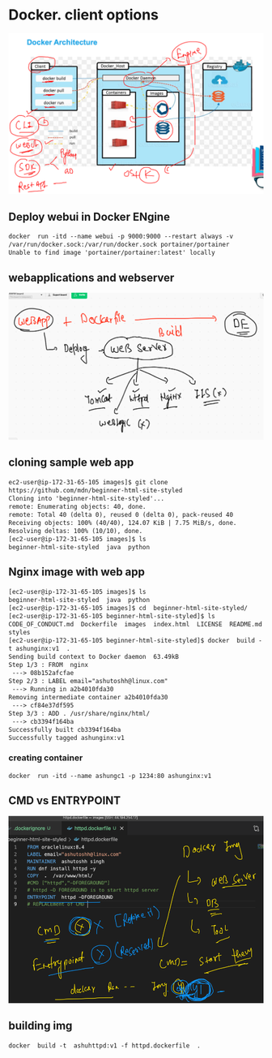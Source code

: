 # Docker. client options 

<img src="cli.png">

## Deploy webui in Docker ENgine 

```
docker  run -itd --name webui -p 9000:9000 --restart always -v  /var/run/docker.sock:/var/run/docker.sock portainer/portainer 
Unable to find image 'portainer/portainer:latest' locally

```

## webapplications and webserver 

<img src="webserver.png">

## cloning sample web app

```
ec2-user@ip-172-31-65-105 images]$ git clone  https://github.com/mdn/beginner-html-site-styled
Cloning into 'beginner-html-site-styled'...
remote: Enumerating objects: 40, done.
remote: Total 40 (delta 0), reused 0 (delta 0), pack-reused 40
Receiving objects: 100% (40/40), 124.07 KiB | 7.75 MiB/s, done.
Resolving deltas: 100% (10/10), done.
[ec2-user@ip-172-31-65-105 images]$ ls
beginner-html-site-styled  java  python

```

## Nginx image with web app

```
[ec2-user@ip-172-31-65-105 images]$ ls
beginner-html-site-styled  java  python
[ec2-user@ip-172-31-65-105 images]$ cd  beginner-html-site-styled/
[ec2-user@ip-172-31-65-105 beginner-html-site-styled]$ ls
CODE_OF_CONDUCT.md  Dockerfile  images  index.html  LICENSE  README.md  styles
[ec2-user@ip-172-31-65-105 beginner-html-site-styled]$ docker  build -t ashunginx:v1  . 
Sending build context to Docker daemon  63.49kB
Step 1/3 : FROM  nginx
 ---> 08b152afcfae
Step 2/3 : LABEL email="ashutoshh@linux.com"
 ---> Running in a2b4010fda30
Removing intermediate container a2b4010fda30
 ---> cf84e37df595
Step 3/3 : ADD . /usr/share/nginx/html/
 ---> cb3394f164ba
Successfully built cb3394f164ba
Successfully tagged ashunginx:v1

```

###  creating container 

```
docker  run -itd --name ashungc1 -p 1234:80 ashunginx:v1

```

## CMD vs ENTRYPOINT 

<img src="cmden.png">

## building img

```
docker  build -t  ashuhttpd:v1 -f httpd.dockerfile  . 

```

